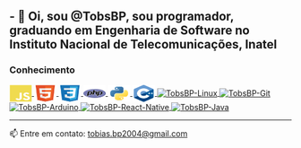 <h2>- 👋 Oi, sou @TobsBP, sou programador, graduando em Engenharia de Software no Instituto Nacional de Telecomunicações, Inatel </h2>

<h3>Conhecimento </h3>
<div style="display: inline_block">
  <a href="https://developer.mozilla.org/en-US/docs/Web/JavaScript" target="_blank">
    <img align="center" alt="TobsBP-Js" height="30" width="40" src="https://raw.githubusercontent.com/devicons/devicon/master/icons/javascript/javascript-plain.svg">
  </a>
  <a href="https://developer.mozilla.org/en-US/docs/Web/HTML" target="_blank">
    <img align="center" alt="TobsBP-HTML" height="30" width="40" src="https://raw.githubusercontent.com/devicons/devicon/master/icons/html5/html5-original.svg">
  </a>
  <a href="https://developer.mozilla.org/en-US/docs/Web/CSS" target="_blank">
    <img align="center" alt="TobsBP-CSS" height="30" width="40" src="https://raw.githubusercontent.com/devicons/devicon/master/icons/css3/css3-original.svg">
  </a>
  <a href="https://www.php.net/" target="_blank">
    <img align="center" alt="TobsBP-php" height="30" width="40" src="https://raw.githubusercontent.com/devicons/devicon/master/icons/php/php-original.svg">
  </a>
  <a href="https://www.python.org/" target="_blhttps://cdn.jsdelivr.net/ank">
    <img align="center" alt="TobsBP-Python" height="30" width="40" src="https://raw.githubusercontent.com/devicons/devicon/master/icons/python/python-original.svg">
  </a>
  <a href="https://isocpp.org/" target="_blank">
    <img align="center" alt="TobsBP-Cplusplus" height="30" width="40" src="https://raw.githubusercontent.com/devicons/devicon/master/icons/cplusplus/cplusplus-original.svg">
  </a>  
  <a href="https://www.linux.org/" target="_blank">
    <img align="center" alt="TobsBP-Linux" height="30" width="40" src="https://cdn.jsdelivr.net/gh/devicons/devicon@latest/icons/linux/linux-original.svg">
  </a>
  <a href="https://git-scm.com/" target="_blank">
    <img align="center" alt="TobsBP-Git" height="30" width="40" src="https://cdn.jsdelivr.net/gh/devicons/devicon@latest/icons/git/git-original.svg">
  </a>
  <a href="https://www.arduino.cc/" target="_blank">
    <img align="center" alt="TobsBP-Arduino" height="30" width="40" src="https://cdn.jsdelivr.net/gh/devicons/devicon@latest/icons/arduino/arduino-original.svg">
  </a>
  <a href="https://reactnative.dev" target="_blank">
    <img align="center" alt="TobsBP-React-Native" height="30" width="40" src="https://cdn.jsdelivr.net/gh/devicons/devicon@latest/icons/arduino/react.svg">
  </a>
  <a href="https://www.java.com/" target="_blank">
    <img align="center" alt="TobsBP-Java" height="30" width="40" src="https://cdn-icons-png.flaticon.com/512/226/226777.png">
  </a>
</div>
<hr>

📫 Entre em contato: tobias.bp2004@gmail.com
